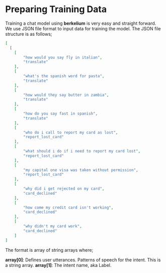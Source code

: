 # Preparing Training Data

Training a chat model using **berkelium** is very easy and straight forward. We use JSON file format to input data for training the model. The JSON file structure is as follows;

```json
[
  [
    [
        "how would you say fly in italian", 
        "translate"
    ], 
    [
        "what's the spanish word for pasta", 
        "translate"
    ], 
    [
        "how would they say butter in zambia", 
        "translate"
    ], 
    [
        "how do you say fast in spanish", 
        "translate"
    ],
    [
        "who do i call to report my card as lost", 
        "report_lost_card"
    ], 
    [
        "what should i do if i need to report my card lost", 
        "report_lost_card"
    ], 
    [
        "my capital one visa was taken without permission", 
        "report_lost_card"
    ],
    [
        "why did i get rejected on my card", 
        "card_declined"
    ], 
    [
        "how come my credit card isn't working", 
        "card_declined"
    ], 
    [
        "why didn't my card work", 
        "card_declined"
    ]
]
```

The format is array of string arrays where;

**array[0]**: Defines user utterances. Patterns of speech for the intent. This is a string array. 
**array[1]**: The intent name, aka Label.
